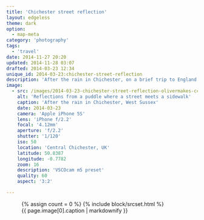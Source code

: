 ```yaml
---
title: 'Chichester street reflection'
layout: edgeless
theme: dark
option:
  - map-meta
category: 'photography'
tags:
  - 'travel'
date: 2014-11-27 20:20
updated: 2014-11-28 03:07
drafted: 2014-03-23 12:34
unique_id: 2014-03-23:chichester-street-reflection
description: 'After the rain in Chichester, on a brief trip to England.'
image:
  - src: /images/2014-03-23-chichester-street-reflection-olivermakes-ccbync.jpg
    alt: 'Reflections from a puddle where a street meets a sidewalk'
    caption: 'After the rain in Chichester, West Sussex'
    date: 2014-03-23
    camera: 'Apple iPhone 5S'
    lens: 'iPhone f/2.2'
    focal: '4.12mm'
    aperture: 'f/2.2'
    shutter: '1/120'
    iso: 50
    location: 'Central Chichester, UK'
    latitude: 50.8387
    longitude: -0.7782
    zoom: 16
    description: 'VSCOcam m5 preset'
    quality: 60
    aspect: '3:2'

---
```


<figure class="image--wide">
  {% assign count = 0 %}
  {% include block/srcset.html %}
  <figcaption>{{ page.image[0].caption | markdownify }}</figcaption>
</figure>

